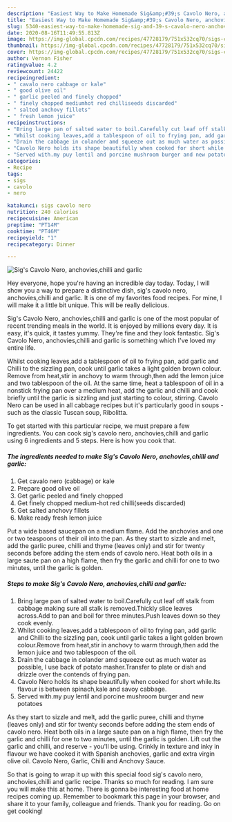 ```yaml
---
description: "Easiest Way to Make Homemade Sig&amp;#39;s Cavolo Nero, anchovies,chilli and garlic"
title: "Easiest Way to Make Homemade Sig&amp;#39;s Cavolo Nero, anchovies,chilli and garlic"
slug: 5340-easiest-way-to-make-homemade-sig-and-39-s-cavolo-nero-anchovies-chilli-and-garlic
date: 2020-08-16T11:49:55.813Z
image: https://img-global.cpcdn.com/recipes/47728179/751x532cq70/sigs-cavolo-nero-anchovieschilli-and-garlic-recipe-main-photo.jpg
thumbnail: https://img-global.cpcdn.com/recipes/47728179/751x532cq70/sigs-cavolo-nero-anchovieschilli-and-garlic-recipe-main-photo.jpg
cover: https://img-global.cpcdn.com/recipes/47728179/751x532cq70/sigs-cavolo-nero-anchovieschilli-and-garlic-recipe-main-photo.jpg
author: Vernon Fisher
ratingvalue: 4.2
reviewcount: 24422
recipeingredient:
- " cavalo nero cabbage or kale"
- " good olive oil"
- " garlic peeled and finely chopped"
- " finely chopped mediumhot red chilliseeds discarded"
- " salted anchovy fillets"
- " fresh lemon juice"
recipeinstructions:
- "Bring large pan of salted water to boil.Carefully cut leaf off stalk from cabbage making sure all stalk is removed.Thickly slice leaves across.Add to pan and boil for three minutes.Push leaves down so they cook evenly."
- "Whilst cooking leaves,add a tablespoon of oil to frying pan, add garlic and Chilli to the sizzling pan, cook until garlic takes a light golden brown colour.Remove from heat,stir in anchovy to warm through,then add the lemon juice and two tablespoon of the oil."
- "Drain the cabbage in colander amd squeeze out as much water as possible, I use back of potato masher.Transfer to plate or dish and drizzle over the contends of frying pan."
- "Cavolo Nero holds its shape beautifully when cooked for short while.Its flavour is between spinach,kale and savoy cabbage."
- "Served with.my puy lentil and porcine mushroom burger and new potatoes"
categories:
- Recipe
tags:
- sigs
- cavolo
- nero

katakunci: sigs cavolo nero 
nutrition: 240 calories
recipecuisine: American
preptime: "PT14M"
cooktime: "PT46M"
recipeyield: "1"
recipecategory: Dinner

---
```



![Sig&#39;s Cavolo Nero, anchovies,chilli and garlic](https://img-global.cpcdn.com/recipes/47728179/751x532cq70/sigs-cavolo-nero-anchovieschilli-and-garlic-recipe-main-photo.jpg)

Hey everyone, hope you're having an incredible day today. Today, I will show you a way to prepare a distinctive dish, sig&#39;s cavolo nero, anchovies,chilli and garlic. It is one of my favorites food recipes. For mine, I will make it a little bit unique. This will be really delicious.

Sig&#39;s Cavolo Nero, anchovies,chilli and garlic is one of the most popular of recent trending meals in the world. It is enjoyed by millions every day. It is easy, it's quick, it tastes yummy. They're fine and they look fantastic. Sig&#39;s Cavolo Nero, anchovies,chilli and garlic is something which I've loved my entire life.

Whilst cooking leaves,add a tablespoon of oil to frying pan, add garlic and Chilli to the sizzling pan, cook until garlic takes a light golden brown colour. Remove from heat,stir in anchovy to warm through,then add the lemon juice and two tablespoon of the oil. At the same time, heat a tablespoon of oil in a nonstick frying pan over a medium heat, add the garlic and chilli and cook briefly until the garlic is sizzling and just starting to colour, stirring. Cavolo Nero can be used in all cabbage recipes but it&#39;s particularly good in soups - such as the classic Tuscan soup, Ribolitta.


To get started with this particular recipe, we must prepare a few ingredients. You can cook sig&#39;s cavolo nero, anchovies,chilli and garlic using 6 ingredients and 5 steps. Here is how you cook that.

<!--inarticleads1-->

##### The ingredients needed to make Sig&#39;s Cavolo Nero, anchovies,chilli and garlic:

1. Get  cavalo nero (cabbage) or kale
1. Prepare  good olive oil
1. Get  garlic peeled and finely chopped
1. Get  finely chopped medium-hot red chilli(seeds discarded)
1. Get  salted anchovy fillets
1. Make ready  fresh lemon juice


Put a wide based saucepan on a medium flame. Add the anchovies and one or two teaspoons of their oil into the pan. As they start to sizzle and melt, add the garlic puree, chilli and thyme (leaves only) and stir for twenty seconds before adding the stem ends of cavolo nero. Heat both oils in a large saute pan on a high flame, then fry the garlic and chilli for one to two minutes, until the garlic is golden. 

<!--inarticleads2-->

##### Steps to make Sig&#39;s Cavolo Nero, anchovies,chilli and garlic:

1. Bring large pan of salted water to boil.Carefully cut leaf off stalk from cabbage making sure all stalk is removed.Thickly slice leaves across.Add to pan and boil for three minutes.Push leaves down so they cook evenly.
1. Whilst cooking leaves,add a tablespoon of oil to frying pan, add garlic and Chilli to the sizzling pan, cook until garlic takes a light golden brown colour.Remove from heat,stir in anchovy to warm through,then add the lemon juice and two tablespoon of the oil.
1. Drain the cabbage in colander amd squeeze out as much water as possible, I use back of potato masher.Transfer to plate or dish and drizzle over the contends of frying pan.
1. Cavolo Nero holds its shape beautifully when cooked for short while.Its flavour is between spinach,kale and savoy cabbage.
1. Served with.my puy lentil and porcine mushroom burger and new potatoes


As they start to sizzle and melt, add the garlic puree, chilli and thyme (leaves only) and stir for twenty seconds before adding the stem ends of cavolo nero. Heat both oils in a large saute pan on a high flame, then fry the garlic and chilli for one to two minutes, until the garlic is golden. Lift out the garlic and chilli, and reserve - you&#39;ll be using. Crinkly in texture and inky in flavour we have cooked it with Spanish anchovies, garlic and extra virgin olive oil. Cavolo Nero, Garlic, Chilli and Anchovy Sauce. 

So that is going to wrap it up with this special food sig&#39;s cavolo nero, anchovies,chilli and garlic recipe. Thanks so much for reading. I am sure you will make this at home. There is gonna be interesting food at home recipes coming up. Remember to bookmark this page in your browser, and share it to your family, colleague and friends. Thank you for reading. Go on get cooking!

